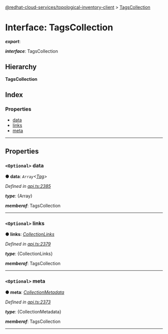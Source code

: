 [@redhat-cloud-services/topological-inventory-client](../README.md) > [TagsCollection](../interfaces/tagscollection.md)

# Interface: TagsCollection

*__export__*: 

*__interface__*: TagsCollection

## Hierarchy

**TagsCollection**

## Index

### Properties

* [data](tagscollection.md#data)
* [links](tagscollection.md#links)
* [meta](tagscollection.md#meta)

---

## Properties

<a id="data"></a>

### `<Optional>` data

**● data**: *`Array`<[Tag](tag.md)>*

*Defined in [api.ts:2385](https://github.com/RedHatInsights/javascript-clients/blob/master/packages/topological-inventory/api.ts#L2385)*

*__type__*: {Array}

*__memberof__*: TagsCollection

___
<a id="links"></a>

### `<Optional>` links

**● links**: *[CollectionLinks](collectionlinks.md)*

*Defined in [api.ts:2379](https://github.com/RedHatInsights/javascript-clients/blob/master/packages/topological-inventory/api.ts#L2379)*

*__type__*: {CollectionLinks}

*__memberof__*: TagsCollection

___
<a id="meta"></a>

### `<Optional>` meta

**● meta**: *[CollectionMetadata](collectionmetadata.md)*

*Defined in [api.ts:2373](https://github.com/RedHatInsights/javascript-clients/blob/master/packages/topological-inventory/api.ts#L2373)*

*__type__*: {CollectionMetadata}

*__memberof__*: TagsCollection

___

